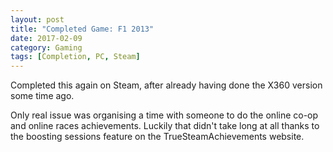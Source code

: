```yaml
---
layout: post
title: "Completed Game: F1 2013"
date: 2017-02-09
category: Gaming
tags: [Completion, PC, Steam]
---
```


Completed this again on Steam, after already having done the X360 version some time ago.

Only real issue was organising a time with someone to do the online co-op and online races achievements.  Luckily that didn't take long at all thanks to the boosting sessions feature on the TrueSteamAchievements website.